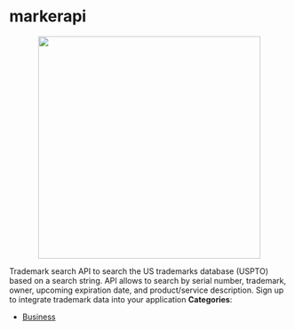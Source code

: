 # markerapi

<p align="center">
    <img width="400" src="https://raw.githubusercontent.com/awesome-apis/awesome-apis/apis/markerapi/logo_256x256.png" />
</p>


Trademark search API to search the US trademarks database (USPTO) based on a search string. API allows to search by serial number, trademark, owner, upcoming expiration date, and product/service description. Sign up to integrate trademark data into your application
**Categories**:

- [Business](https://github/awesome-apis/awesome-apis#business)



